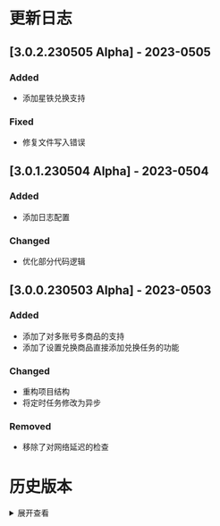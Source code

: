 # 更新日志

## [3.0.2.230505 Alpha] - 2023-0505

### Added
- 添加星铁兑换支持

### Fixed
- 修复文件写入错误

## [3.0.1.230504 Alpha] - 2023-0504

### Added
- 添加日志配置

### Changed
- 优化部分代码逻辑

## [3.0.0.230503 Alpha] - 2023-0503

### Added
- 添加了对多账号多商品的支持
- 添加了设置兑换商品直接添加兑换任务的功能

### Changed
- 重构项目结构
- 将定时任务修改为异步

### Removed
- 移除了对网络延迟的检查

# 历史版本

<details>
    <summary>展开查看</summary>

## [2.0.5.230313 Alpha] - 2023-0313

### Changed
- 将请求库由requests改为HTTPX
- 兑换商品修改为异步

### Fixed
- 修复创建目录报错

## [2.0.4.221117 Alpha] - 2022-11-17

### Fixed
- 修复配置文件错误
- 修复时间读取错误

## [2.0.3.221116 Alpha] - 2022-11-16

### Added
- 添加了对其他配置项的支持
- 添加欢迎语

### Changed
- 部分文件目录重构

## [2.0.2.221112 Alpha] - 2022-11-12

### Fixed
- 修复部分情况下配置文件读取错误

## [2.0.1.221111 Alpha] - 2022-11-11

### Added
- 添加当前米游币数量判断

### Fixed
- 修复部分输入判断逻辑错误

## [2.0.0.221110 Alpha] - 2022-11-10

### Changed
- 项目目录重构
- 优化部分功能逻辑

## [1.1.2.221101 Alpha] - 2022-11-01

### Changed
- 更新检测到新版本时的输出格式

## [1.1.1.221031 Alpha] - 2022-10-31

### Fixed
- 修复检查更新时的错误

## [1.1.0.221031 Alpha] - 2022-10-31

### Added
- 新增主程序

### Changed
- 优化使用体验

### Fixed
- 优化部分功能逻辑

## [1.0.0.220907 Alpha] - 2022-09-07

### Added
- 初版发布

</details>
